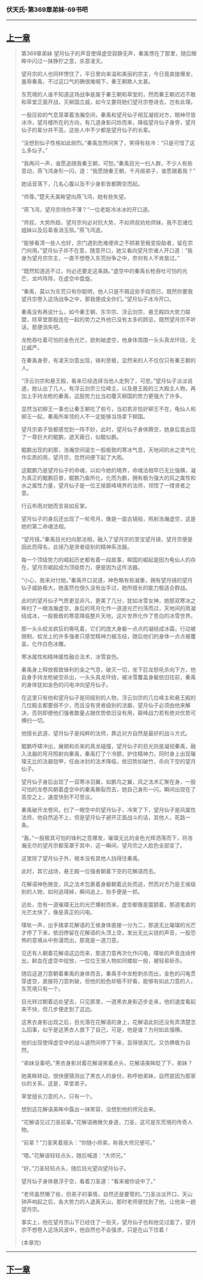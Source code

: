 ### 伏天氏-第369章弟妹-69书吧

--------
[上一章](./f174047c79a48d8b90933da7a98aafdf.md)
--------


>
>
>
>第369章弟妹
>望月仙子的声音使得虚空寂静无声，秦禹愣在了那里，随后眼眸中闪过一抹狰狞之意，杀意凌天。
>
>望月宗的人也同样愣住了，平日里向来温和美丽的宗主，今日竟直接爆发，羞辱秦禹，不过这口气的确很难咽下，秦王朝欺人太甚。
>
>东荒境的人谁不知道这场战争是属于秦王朝和草堂的，然而秦王朝迟迟不敢和草堂正面开战，灭柳国立威，如今又要将她们望月宗卷进去，岂有此理。
>
>一股压抑的气息笼罩着浩瀚空间，秦禹和望月仙子相互凝视对方，眼神尽皆冰冷，望月楼所在的方向，有几道身影闪烁而来，降临望月仙子身旁，望月仙子的辈分并不高，这些人中不少都是望月仙子的长辈。
>
>“没想到仙子性格如此刚烈。”秦禹忽然间笑了，笑得有些冷：“只是可惜了这么多仙子。”
>
>“我再问一声，谁愿追随我秦王朝，可恕。”秦禹目光一扫人群，不少人有些意动，燕飞鸿身形一闪，道：“我愿随秦王朝，千月阁弟子，谁愿跟着我？”
>
>她话音落下，几名心腹以及不少身影皆都腾空而起。
>
>“师尊。”楚夭夭美眸望向燕飞鸿，她有些失望。
>
>“燕飞鸿，望月宗待你不薄？”一位老妪冷冰冰的开口道。
>
>“师叔，大势所趋，望月宗何必对抗大势，不如师叔劝劝师妹，我不忍诸位姐妹以及后辈香消玉殒。”燕飞鸿道。
>
>“能够看清一些人也好，宗门遇到危难便弃之不顾甚至叛变投敌者，留在宗门何用。”望月仙子并不在意，随意开口，她又看向望月宗诸人开口道：“我身为望月宗宗主，一直不想卷入东荒纷争之中，奈何有人不肯放过。”
>
>“既然知道逃不过，何必还要走这条路。”虚空中的秦禹长枪吞吐可怕的光芒，龙吟阵阵，在虚空中盘旋。
>
>“秦禹，莫以为东荒只有你聪明，他人只是不屑这些手段而已，既然你要我望月宗卷入这场战争之中，那我便成全你们。”望月仙子冰冷开口。
>
>秦禹没有再说什么，如今秦王朝、东华宗、浮云剑宗、悬王殿四大势力联盟，除草堂那股连在一起的势力之外他已没有太多的顾忌，既然望月宗不听话，那便消失吧。
>
>龙枪吞吐着可怕的金色光芒，欲刺破虚空，他身体周围一头头真龙环绕，无比威严。
>
>在秦禹身旁，有凌天剑意出现，锋利至极，显然来的人不仅仅只有秦王朝的人。
>
>“浮云剑宗和悬王殿，看来已经选择当他人走狗了，可悲。”望月仙子淡淡说道，她认出了几人，有浮云剑宗三位峰主，以及悬王殿的三大殿主人物，再加上手持龙枪的秦禹，这股势力比当初覆灭柳国的势力更强大了许多。
>
>显然当初柳王一事也让秦王朝吃了些亏，当初若非恰好柳王不在，龟仙人和柳王一起，秦禹所率领的人不一定能够当场拿下柳国。
>
>望月宗弟子皆都感觉到一阵不妙，此时，望月仙子身体腾空，她身后竟出现了一尊巨大的鲲鹏，遮天蔽日，似鲲似鹏。
>
>鲲鹏出现的刹那，浩瀚空间诞生一股极致的寒冰气息，天地间的水之灵气化作实质的雨，望月宗，忽然间便下起了大雨。
>
>这鲲鹏乃是望月仙子的命魂，以如今她的境界，命魂法相早已无比强横，凝为真正的鲲鹏巨兽，鲲鹏乃鱼所化，化而为鹏，拥有极为强大的风之属性和水之属性力量，望月仙子是一位王侯巅峰境界的法师，领悟了一缕贤者之意。
>
>行云布雨对她而言易如反掌。
>
>望月仙子的身后还出现了一轮弯月，像是一面古镜般，照射浩瀚虚空，这是她的第二命魂法相。
>
>“望月镜。”秦禹目光扫向那法相，融入了望月宗的至宝望月镜，望月宗便是因此而得名，此镜乃是贤者级别的精神系法器。
>
>每一个顶级势力的崛起历史都有着一段故事，柳国的崛起是因为龟仙人的存在，望月宗崛起成为顶级势力，便是因为这件法器。
>
>“小心，我来对付她。”秦禹开口说道，神色略有些凝重，拥有望月镜的望月仙子威胁极大，她虽然也很久没有出手过，她所擅长的能力极适合群战。
>
>此时的望月仙子气质更显非凡，更美了几分，犹如冰雪女神，她那双寒冰之眸扫了一眼浩瀚虚空，身后的弯月化作一道道光芒扫荡而过，天地间的雨凝结成冰，一股极致的寒意降临整片天地，这片世界化作了苍白的冰雪世界。
>
>那一头头蛟龙疯狂的嘶吼着，它们的庞大身躯一点点的凝结成冰霜，行动被限制，蛟龙上的许多强者只感觉精神力被冻结，随后他们的身体一点点被覆盖，化作白色冰雕。
>
>寒冰属性和精神属性融合法术，冰雪哀伤。
>
>秦禹身上释放极致锋利的金之气息，破灭一切，坐下巨龙怒吼杀向下方，他自身手持龙枪破空杀出，一头头真龙环绕，被冰雪覆盖身躯依旧往前，秦禹的身体犹如金色的闪电冲向望月仙子。
>
>在这里只有他和望月仙子是同级别的人物，浮云剑宗的几位峰主和悬王殿的几位殿主都要弱不少，而且没有贤者级别的法器，望月仙子必须由他来解决，否则即便他们强者数量占据优势依旧没有用，巅峰战力若有绝对优势可横扫一切。
>
>他擅长武道，望月仙子是纯粹的法师，靠近对方自然是最好的战斗方式。
>
>鲲鹏呼啸冲出，展翅和杀来的真龙碰撞，望月仙子的目光则是凝视秦禹，融入法器的弯月照射向秦禹，秦禹打了个冷颤，护住精神力，同时身上出现璀璨无比的法器铠甲，任由冰封的法术降临，依旧势如破竹，杀向下空的望月仙子。
>
>望月仙子身后出现了一双寒冰羽翼，如鹏鸟之翼，风之法术汇聚在身，一股可怕的龙卷风朝着虚空中的秦禹撕裂而去，她自己身形一闪，瞬间出现在了高空之上，速度快到不可思议。
>
>秦禹破开龙卷风，扫了一眼空中的望月仙子，冷笑了下，望月仙子是风属性法师，他自然追不上，但是望月仙子避开正面战斗的话，其他人，死路一条。
>
>“轰。”一股极其可怕的锋利之意爆发，璀璨无比的金色光辉洒落而下，将浩瀚无尽的望月宗都笼罩于其中，这一瞬间，望月宗之人脸色全部变了。
>
>这里除了望月仙子外，根本没有其他人挡得住秦禹。
>
>此时，其它战场，悬王殿一位强者朝着下空的花解语而去。
>
>花解语神色微变，风之法术包裹着身躯朝着远处而逃，然而对方乃是王侯级别的人物，如何逃得掉，瞬间追上，抬手便是一抓。
>
>远处，忽有一道璀璨无比的光芒爆射而来，虚空都像是震颤着，那道笔直的光芒太快了，像是真正的闪电。
>
>噗呲一声，出手擒拿花解语的王侯身体直接一分为二，那道无比璀璨的光芒才停了下来，依旧停留在花解语的头顶上空，发出无比尖锐的声音，一股恐怖的意境从中弥漫而出，那竟是一道刀意。
>
>见还有人朝着花解语这边而来，那道刀意再次化作闪电，噗呲的声音连续传出，鲜血在虚空中绽放，一位位王侯人物如同蝼蚁一般，被轻易斩杀。
>
>随后这道刀意朝着秦禹的身体而去，秦禹手中龙枪刺杀而出，金色的闪电贯穿虚空，直接将刀意刺破，但他的脸色却极不好看，能够有如此刀意的人，东荒境只有一个。
>
>目光转过朝着远处望去，只见那里，一道黑衣身影迈步走来，他的速度看起来不快，但几步便走到了这边。
>
>这黑衣身影出现之后，目光落在花解语的身上，花解语此刻还没有弄清楚怎么回事，似乎是这黑衣人救下了自己，可是，他是谁？为何如此强横。
>
>他的出现使得虚空中的战斗遽然间停了下来，显得很突兀，又仿佛极为自然。
>
>“弟妹没事吧。”黑衣身影对着花解语笑着点头，花解语美眸眨了下，弟妹？
>
>她美眸转动，很快便猜测出了黑衣人的身份，称呼她弟妹，自然是因为那家伙的关系，这是，草堂弟子。
>
>草堂擅长刀意的人，只有一个。
>
>想到这花解语美眸中露出一抹笑容，没想到他的师兄会来。
>
>“花解语见过刀圣前辈。”花解语微微欠身道，刀圣，这可是东荒境的传奇人物。
>
>“前辈？”刀圣笑着摇头：“你随小师弟，称我大师兄便可。”
>
>“嗯。”花解语轻轻点头，随后喊道：“大师兄。”
>
>“好。”刀圣轻轻点头，随后目光望向望月仙子。
>
>望月仙子身体悬浮于空，看着刀圣道：“看来被你说中了。”
>
>“老师虽然懒了些，但弟子的事情，自然还是要管的。”刀圣淡淡开口，天山钟声响起之后，各大势力的人退离天山，那时老师便找到了他，让他来一趟望月宗。
>
>事实上，他在望月宗山下已经住了一些天，望月仙子也和他见过面了，望月宗不想卷入这场风波中，他自然也不会强求，只是在山下住着！
>
>(本章完)
>
>

--------
[下一章](./1ccc6cd2d50390e4e07c3f31770707ca.md)
--------
